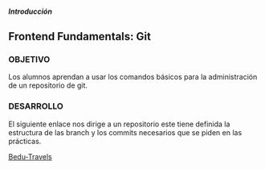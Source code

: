 ##### Introducción
## Frontend Fundamentals: Git

### OBJETIVO

Los alumnos aprendan a usar los comandos básicos para la administración de un repositorio de git.

### DESARROLLO

El siguiente enlace nos dirige a un repositorio este tiene definida la estructura de las branch y los commits necesarios que se piden en las prácticas.

[Bedu-Travels](https://github.com/SalvadorMora/Bedu-Travels)

